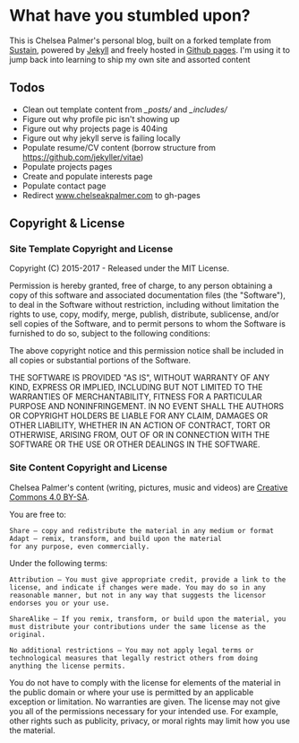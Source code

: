 
# What have you stumbled upon?

This is Chelsea Palmer's personal blog, built on a forked template from [Sustain](https://jekyller.github.io/sustain/), powered by [Jekyll](http://jekyllrb.com/) and freely
hosted in [Github pages](https://pages.github.com/). I'm using it to jump back into learning to ship my own site and assorted content


## Todos

* Clean out template content from *_posts/* and *_includes/*
* Figure out why profile pic isn't showing up
* Figure out why projects page is 404ing
* Figure out why jekyll serve is failing locally
* Populate resume/CV content (borrow structure from https://github.com/jekyller/vitae)
* Populate projects pages
* Create and populate interests page
* Populate contact page
* Redirect www.chelseakpalmer.com to gh-pages

## Copyright & License

### Site Template Copyright and License
Copyright (C) 2015-2017 - Released under the MIT License.

Permission is hereby granted, free of charge, to any person obtaining a copy of this software and associated documentation files (the "Software"), to deal in the Software without restriction, including without limitation the rights to use, copy, modify, merge, publish, distribute, sublicense, and/or sell copies of the Software, and to permit persons to whom the Software is furnished to do so, subject to the following conditions:

The above copyright notice and this permission notice shall be included in all copies or substantial portions of the Software.

THE SOFTWARE IS PROVIDED "AS IS", WITHOUT WARRANTY OF ANY KIND, EXPRESS OR IMPLIED, INCLUDING BUT NOT LIMITED TO THE WARRANTIES OF MERCHANTABILITY, FITNESS FOR A PARTICULAR PURPOSE AND
NONINFRINGEMENT. IN NO EVENT SHALL THE AUTHORS OR COPYRIGHT HOLDERS BE LIABLE FOR ANY CLAIM, DAMAGES OR OTHER LIABILITY, WHETHER IN AN ACTION OF CONTRACT, TORT OR OTHERWISE, ARISING FROM, OUT OF OR IN CONNECTION WITH THE SOFTWARE OR THE USE OR OTHER DEALINGS IN THE SOFTWARE.


### Site Content Copyright and License

Chelsea Palmer's content (writing, pictures, music and videos) are [Creative Commons 4.0 BY-SA](https://creativecommons.org/licenses/by-sa/4.0/).

You are free to:

    Share — copy and redistribute the material in any medium or format
    Adapt — remix, transform, and build upon the material
    for any purpose, even commercially.


Under the following terms:

    Attribution — You must give appropriate credit, provide a link to the license, and indicate if changes were made. You may do so in any reasonable manner, but not in any way that suggests the licensor endorses you or your use.

    ShareAlike — If you remix, transform, or build upon the material, you must distribute your contributions under the same license as the original.

    No additional restrictions — You may not apply legal terms or technological measures that legally restrict others from doing anything the license permits.


You do not have to comply with the license for elements of the material in the public domain or where your use is permitted by an applicable exception or limitation.
No warranties are given. The license may not give you all of the permissions necessary for your intended use. For example, other rights such as publicity, privacy, or moral rights may limit how you use the material.
